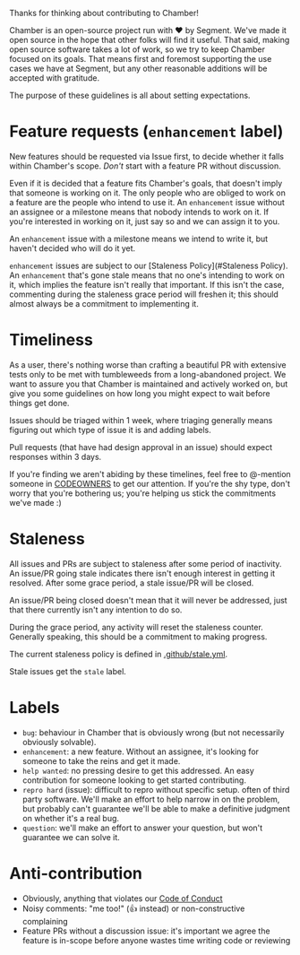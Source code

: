 Thanks for thinking about contributing to Chamber!

Chamber is an open-source project run with ❤️ by Segment. We've made it open source in the hope that other folks will find it useful. That said, making open source software takes a lot of work, so we try to keep Chamber focused on its goals. That means first and foremost supporting the use cases we have at Segment, but any other reasonable additions will be accepted with gratitude.

The purpose of these guidelines is all about setting expectations.

# Feature requests (`enhancement` label)

New features should be requested via Issue first, to decide whether it falls within Chamber's scope. *Don't* start with a feature PR without discussion.

Even if it is decided that a feature fits Chamber's goals, that doesn't imply that someone is working on it. The only people who are obliged to work on a feature are the people who intend to use it. An `enhancement` issue without an assignee or a milestone means that nobody intends to work on it. If you're interested in working on it, just say so and we can assign it to you.

An `enhancement` issue with a milestone means we intend to write it, but haven't decided who will do it yet.

`enhancement` issues are subject to our [Staleness Policy](#Staleness Policy). An `enhancement` that's gone stale means that no one's intending to work on it, which implies the feature isn't really that important. If this isn't the case, commenting during the staleness grace period will freshen it; this should almost always be a commitment to implementing it.

# Timeliness

As a user, there's nothing worse than crafting a beautiful PR with extensive tests only to be met with tumbleweeds from a long-abandoned project. We want to assure you that Chamber is maintained and actively worked on, but give you some guidelines on how long you might expect to wait before things get done.

Issues should be triaged within 1 week, where triaging generally means figuring out which type of issue it is and adding labels.

Pull requests (that have had design approval in an issue) should expect responses within 3 days.

If you're finding we aren't abiding by these timelines, feel free to @-mention someone in [CODEOWNERS](.github/CODEOWNERS) to get our attention. If you're the shy type, don't worry that you're bothering us; you're helping us stick the commitments we've made :)

# Staleness

All issues and PRs are subject to staleness after some period of inactivity. An issue/PR going stale indicates there isn't enough interest in getting it resolved. After some grace period, a stale issue/PR will be closed.

An issue/PR being closed doesn't mean that it will never be addressed, just that there currently isn't any intention to do so.

During the grace period, any activity will reset the staleness counter. Generally speaking, this should be a commitment to making progress.

The current staleness policy is defined in [.github/stale.yml](.github/stale.yml).

Stale issues get the `stale` label.

# Labels

- `bug`: behaviour in Chamber that is obviously wrong (but not necessarily obviously solvable).
- `enhancement`: a new feature. Without an assignee, it's looking for someone to take the reins and get it made.
- `help wanted`: no pressing desire to get this addressed. An easy contribution for someone looking to get started contributing.
- `repro hard` (issue): difficult to repro without specific setup. often of third party software. We'll make an effort to help narrow in on the problem, but probably can't guarantee we'll be able to make a definitive judgment on whether it's a real bug.
- `question`: we'll make an effort to answer your question, but won't guarantee we can solve it.

# Anti-contribution

- Obviously, anything that violates our [Code of Conduct](CODE_OF_CONDUCT.md)
- Noisy comments: "me too!" (:thumbsup: instead) or non-constructive complaining
- Feature PRs without a discussion issue: it's important we agree the feature is in-scope before anyone wastes time writing code or reviewing
